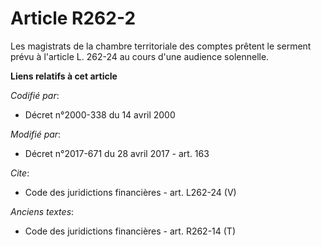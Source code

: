 # Article R262-2

Les magistrats de la chambre territoriale des comptes prêtent le serment prévu à l'article L. 262-24 au cours d'une audience
solennelle.

**Liens relatifs à cet article**

_Codifié par_:

  - Décret n°2000-338 du 14 avril 2000

_Modifié par_:

  - Décret n°2017-671 du 28 avril 2017 - art. 163

_Cite_:

  - Code des juridictions financières - art. L262-24 (V)

_Anciens textes_:

  - Code des juridictions financières - art. R262-14 (T)

